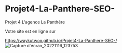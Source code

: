 # Projet4-La-Panthere-SEO-
Projet 4 L'agence La Panthère 

Votre site est en ligne sur
                
https://waykutwoo.github.io/Projet4-La-Panthere-SEO-/
![Capture d'écran_20221116_123753](https://user-images.githubusercontent.com/106766135/202144933-5de86820-74e6-46ec-baf9-5e5762b3eda2.png)
